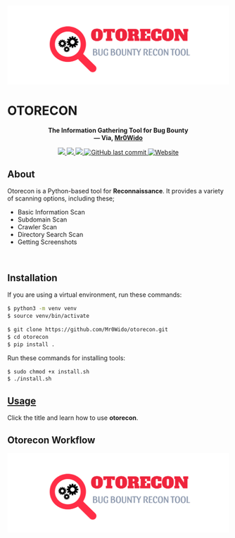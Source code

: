 ![otorecon](img/logo.jpeg)
  
# OTORECON

<p align="center">
  <b>The Information Gathering Tool for Bug Bounty</b>
  <br>
  <b>
    &mdash; Via, <a href="https://github.com/Mr0Wido">Mr0Wido</a>
  </b>
</p>
<p align="center">
    <a href="https://docs.python.org/3/download.html">
        <img src="https://img.shields.io/badge/Python-3.x-blue.svg">
    </a>
    <a href="https://github.com/Mr0Wido/otorecon/releases">
        <img src="https://img.shields.io/badge/Version-v1.1%20(stable)-blue.svg">
    </a>
    <a href="https://github.com/Mr0Wido/otorecon/">
        <img src="https://img.shields.io/badge/License-MIT-yellow.svg">
    </a>
    <a href="https://github.com/Mr0Wido/otorecon">
        <img alt="GitHub last commit" src="https://img.shields.io/github/last-commit/Mr0wido/otorecon">
    </a>
    <a href="https://mr0wido.github.io"> 
        <img alt="Website" src="https://img.shields.io/website?url=https%3A%2F%2Fmr0wido.github.io">
    </a>
</p>

## About

Otorecon is a Python-based tool for __Reconnaissance__. It provides a variety of scanning options, including these;

- Basic Information Scan
- Subdomain Scan
- Crawler Scan
- Directory Search Scan
- Getting Screenshots

<br>

## Installation

If you are using a virtual environment, run these commands:

```bash
$ python3 -m venv venv
$ source venv/bin/activate  
```

```bash
$ git clone https://github.com/Mr0Wido/otorecon.git
$ cd otorecon
$ pip install .
```

Run these commands for installing tools:

```bash
$ sudo chmod +x install.sh
$ ./install.sh
```

## [Usage](https://github.com/Mr0Wido/otorecon/wiki/Usage)
Click the title and learn how to use __otorecon__.

## Otorecon Workflow
![otorecon_workflow](img/logo.jpeg)
